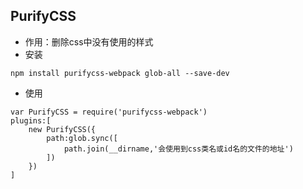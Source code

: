 ## PurifyCSS

* 作用：删除css中没有使用的样式
* 安装

```
npm install purifycss-webpack glob-all --save-dev
```

* 使用

```
var PurifyCSS = require('purifycss-webpack')
plugins:[
    new PurifyCSS({
        path:glob.sync([
            path.join(__dirname,'会使用到css类名或id名的文件的地址')
        ])
    })
]
```



